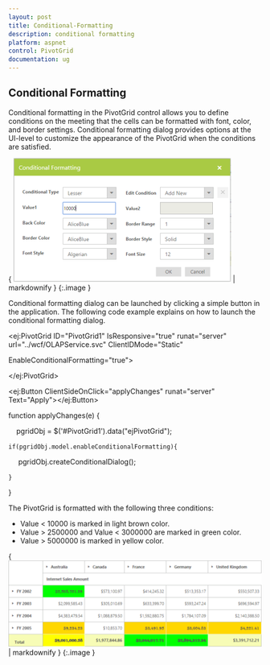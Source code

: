 ```yaml
---
layout: post
title: Conditional-Formatting
description: conditional formatting
platform: aspnet
control: PivotGrid
documentation: ug
---
```


## Conditional Formatting

Conditional formatting in the PivotGrid control allows you to define conditions on the meeting that the cells can be formatted with font, color, and border settings. Conditional formatting dialog provides options at the UI-level to customize the appearance of the PivotGrid when the conditions are satisfied. 

{ ![C:/Users/Narendhran Muthuvel/Desktop/Exported Screenshots/New folder/condtionruleasp.png](Conditional-Formatting_images/Conditional-Formatting_img1.png) | markdownify }
{:.image }


Conditional formatting dialog can be launched by clicking a simple button in the application. The following code example explains on how to launch the conditional formatting dialog.

<ej:PivotGrid ID="PivotGrid1" IsResponsive="true" runat="server" url="../wcf/OLAPService.svc" ClientIDMode="Static" 

EnableConditionalFormatting="true">

&lt;/ej:PivotGrid&gt;

&lt;ej:Button ClientSideOnClick="applyChanges" runat="server" Text="Apply"&gt;&lt;/ej:Button&gt;



function applyChanges(e) {

    pgridObj = $('#PivotGrid1').data("ejPivotGrid");

    if(pgridObj.model.enableConditionalFormatting){

        pgridObj.createConditionalDialog();

    }

}





The PivotGrid is formatted with the following three conditions:

* Value < 10000 is marked in light brown color.
* Value > 2500000 and Value < 3000000 are marked in green color.
* Value > 5000000 is marked in yellow color.

{ ![](Conditional-Formatting_images/Conditional-Formatting_img2.png) | markdownify }
{:.image }


